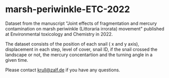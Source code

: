 # marsh-periwinkle-ETC-2022
Dataset from the manuscript "Joint effects of fragmentation and mercury contamination on marsh periwinkle (Littoraria irrorata) movement" published at Environmental toxicology and Chemistry in 2022. 

The dataset consists of the position of each snail ( x and y axis), displacement in each step, level of cover, snail ID, if the snail crossed the landscape or not, the mercury concentartion and the turning angle in a given time.

Please contact krull@zalf.de if you have any questions.

